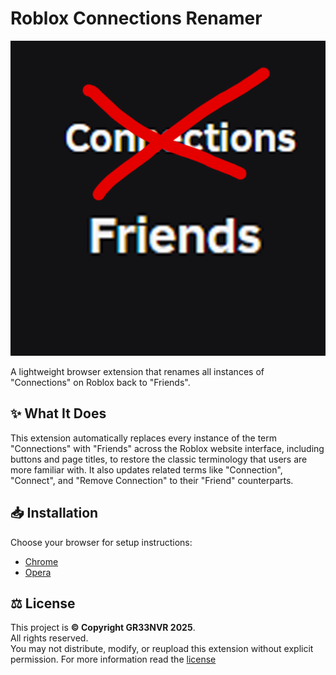 # Roblox Connections Renamer

![Screenshot](icon.png)

A lightweight browser extension that renames all instances of "Connections" on Roblox back to "Friends".

## ✨ What It Does

This extension automatically replaces every instance of the term "Connections" with "Friends" across the Roblox website interface, including buttons and page titles, to restore the classic terminology that users are more familiar with. It also updates related terms like "Connection", "Connect", and "Remove Connection" to their "Friend" counterparts.

## 📥 Installation

Choose your browser for setup instructions:

- [Chrome](InstallationMethods/chrome.md)
- [Opera](InstallationMethods/opera.md)

## ⚖️ License

This project is **© Copyright GR33NVR 2025**.  
All rights reserved.  
You may not distribute, modify, or reupload this extension without explicit permission.
For more information read the [license](LICENSE)
